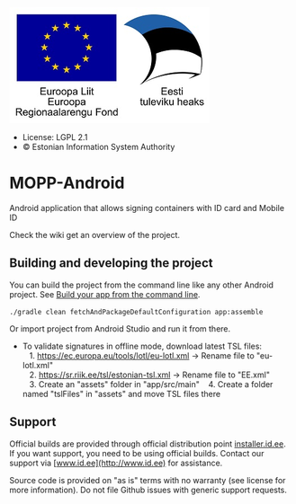 ![EU Regional Development Fund](docs/images/EL_Regionaalarengu_Fond_horisontaalne-vaike.jpg)

* License: LGPL 2.1
* &copy; Estonian Information System Authority

# MOPP-Android

Android application that allows signing containers with ID card and Mobile ID

Check the wiki get an overview of the project.

## Building and developing the project

You can build the project from the command line like any other Android project.
See [Build your app from the command line](https://developer.android.com/studio/build/building-cmdline).

```
./gradle clean fetchAndPackageDefaultConfiguration app:assemble
```

Or import project from Android Studio and run it from there.

* To validate signatures in offline mode, download latest TSL files:  
&nbsp;&nbsp; 1. https://ec.europa.eu/tools/lotl/eu-lotl.xml -> Rename file to "eu-lotl.xml"  
&nbsp;&nbsp; 2. https://sr.riik.ee/tsl/estonian-tsl.xml -> Rename file to "EE.xml"  
&nbsp;&nbsp; 3. Create an "assets" folder in "app/src/main"
&nbsp;&nbsp; 4. Create a folder named "tslFiles" in "assets" and move TSL files there

## Support
Official builds are provided through official distribution point [installer.id.ee](https://installer.id.ee). If you want support, you need to be using official builds. Contact our support via [www.id.ee](http://www.id.ee) for assistance.

Source code is provided on "as is" terms with no warranty (see license for more information). Do not file Github issues with generic support requests.
